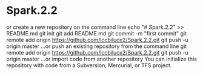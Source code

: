 # Spark.2.2

or create a new repository on the command line
echo "# Spark.2.2" >> README.md
git init
git add README.md
git commit -m "first commit"
git remote add origin https://github.com/lccbiluox2/Spark.2.2.git
git push -u origin master
…or push an existing repository from the command line
git remote add origin https://github.com/lccbiluox2/Spark.2.2.git
git push -u origin master
…or import code from another repository
You can initialize this repository with code from a Subversion, Mercurial, or TFS project.
